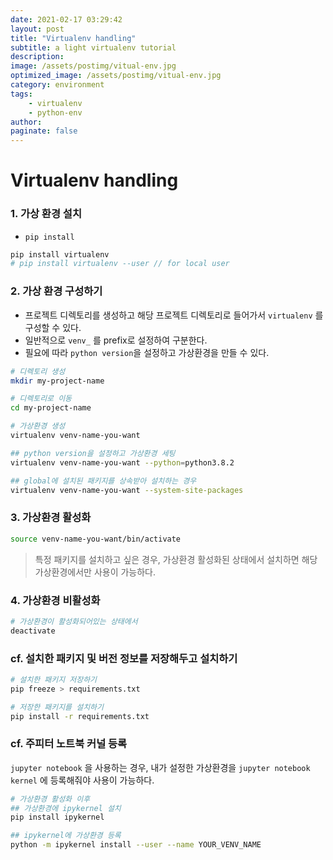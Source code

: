 ```yaml
---
date: 2021-02-17 03:29:42
layout: post
title: "Virtualenv handling"
subtitle: a light virtualenv tutorial
description:
image: /assets/postimg/vitual-env.jpg
optimized_image: /assets/postimg/vitual-env.jpg
category: environment
tags:
    - virtualenv
    - python-env
author:
paginate: false
---
```




# Virtualenv handling



### 1. 가상 환경 설치

- `pip install`

```zsh
pip install virtualenv
# pip install virtualenv --user // for local user
```





### 2. 가상 환경 구성하기

- 프로젝트 디렉토리를 생성하고 해당 프로젝트 디렉토리로 들어가서 `virtualenv` 를 구성할 수 있다. 
- 일반적으로 `venv_` 를 prefix로 설정하여 구분한다.
- 필요에 따라 `python version`을 설정하고 가상환경을 만들 수 있다.

```zsh
# 디렉토리 생성
mkdir my-project-name

# 디렉토리로 이동
cd my-project-name

# 가상환경 생성
virtualenv venv-name-you-want
```

``` zsh
## python version을 설정하고 가상환경 세팅
virtualenv venv-name-you-want --python=python3.8.2

## global에 설치된 패키지를 상속받아 설치하는 경우
virtualenv venv-name-you-want --system-site-packages
```







### 3. 가상환경 활성화

```zsh
source venv-name-you-want/bin/activate
```

> 특정 패키지를 설치하고 싶은 경우, 가상환경 활성화된 상태에서 설치하면 해당 가상환경에서만 사용이 가능하다.



### 4. 가상환경 비활성화

```zsh
# 가상환경이 활성화되어있는 상태에서
deactivate
```





### cf. 설치한 패키지 및 버전 정보를 저장해두고 설치하기

```zsh
# 설치한 패키지 저장하기
pip freeze > requirements.txt

# 저장한 패키지를 설치하기
pip install -r requirements.txt
```





### cf. 주피터 노트북 커널 등록

`jupyter notebook` 을 사용하는 경우, 내가 설정한 가상환경을 `jupyter notebook kernel` 에 등록해줘야 사용이 가능하다.

``` zsh
# 가상환경 활성화 이후
## 가상환경에 ipykernel 설치
pip install ipykernel

## ipykernel에 가상환경 등록
python -m ipykernel install --user --name YOUR_VENV_NAME
```















